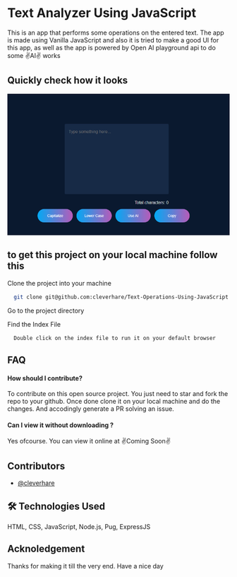 
# Text Analyzer Using JavaScript
This is an app that performs some operations on the entered text. The app is made using Vanilla JavaScript and also it is tried to make a good UI for this app, as well as the app is powered by Open AI playground api to do some ✌️AI✌️ works


## Quickly check how it looks

![App Screenshot](app.png)


## to get this project on your local machine follow this

Clone the project into your machine

```bash
  git clone git@github.com:cleverhare/Text-Operations-Using-JavaScript.git
```

Go to the project directory


Find the Index File

```bash
  Double click on the index file to run it on your default browser
```


## FAQ

#### How should I contribute?

To contribute on this open source project. You just need to star and fork the repo to  your github. 
Once done clone it on your local machine and do the changes. And accodingly generate a PR solving an issue.




#### Can I view it without downloading ?

Yes ofcourse. You can view it online at ✌️Coming Soon✌️



## Contributors

- [@cleverhare](https://www.github.com/cleverhare)

 


## 🛠 Technologies Used

HTML, CSS,  JavaScript, Node.js, Pug, ExpressJS

## Acknoledgement

Thanks for making it till the very end. Have a nice day
